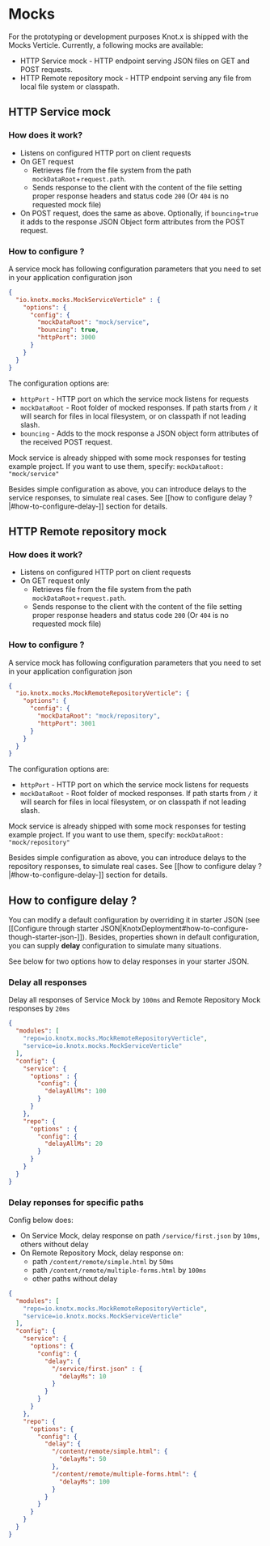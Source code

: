 # Mocks
For the prototyping or development purposes Knot.x is shipped with the Mocks Verticle. Currently, a following mocks are available:
- HTTP Service mock - HTTP endpoint serving JSON files on GET and POST requests.
- HTTP Remote repository mock - HTTP endpoint serving any file from local file system or classpath.

## HTTP Service mock
### How does it work?
- Listens on configured HTTP port on client requests
- On GET request
  - Retrieves file from the file system from the path `mockDataRoot`+`request.path`.
  - Sends response to the client with the content of the file setting proper response headers and status code `200` (Or `404` is no requested mock file)
- On POST request, does the same as above. Optionally, if `bouncing=true` it adds to the response JSON Object form attributes from the POST request.  

### How to configure ?
A service mock has following configuration parameters that you need to set in your application configuration json
```json
{
  "io.knotx.mocks.MockServiceVerticle" : {
    "options": {
      "config": {
        "mockDataRoot": "mock/service",
        "bouncing": true,
        "httpPort": 3000
      }
    }
  }
}

```
The configuration options are:
- `httpPort` - HTTP port on which the service mock listens for requests
- `mockDataRoot` - Root folder of mocked responses. If path starts from `/` it will search for files in local filesystem, or on classpath if not leading slash.
- `bouncing` - Adds to the mock response a JSON object form attributes of the received POST request.

Mock service is already shipped with some mock responses for testing example project. If you want to use them, specify:
`mockDataRoot: "mock/service"`

Besides simple configuration as above, you can introduce delays to the service responses, to simulate real cases.
See [[how to configure delay ?|#how-to-configure-delay-]] section for details.

## HTTP Remote repository mock
### How does it work?
- Listens on configured HTTP port on client requests
- On GET request only
  - Retrieves file from the file system from the path `mockDataRoot`+`request.path`.
  - Sends response to the client with the content of the file setting proper response headers and status code `200` (Or `404` is no requested mock file)

### How to configure ?
A service mock has following configuration parameters that you need to set in your application configuration json
```json
{
  "io.knotx.mocks.MockRemoteRepositoryVerticle": {
    "options": {
      "config": {
        "mockDataRoot": "mock/repository",
        "httpPort": 3001
      }
    }
  }
}
```
The configuration options are:
- `httpPort` - HTTP port on which the service mock listens for requests
- `mockDataRoot` - Root folder of mocked responses. If path starts from `/` it will search for files in local filesystem, or on classpath if not leading slash.

Mock service is already shipped with some mock responses for testing example project. If you want to use them, specify:
`mockDataRoot: "mock/repository"`

Besides simple configuration as above, you can introduce delays to the repository responses, to simulate real cases.
See [[how to configure delay ?|#how-to-configure-delay-]] section for details.

## How to configure delay ?
You can modify a default configuration by overriding it in starter JSON (see [[Configure through starter JSON|KnotxDeployment#how-to-configure-though-starter-json-]]).
Besides, properties shown in default configuration, you can supply **delay** configuration to simulate many situations.

See below for two options how to delay responses in your starter JSON.

### Delay all responses
Delay all responses of Service Mock by `100ms` and Remote Repository Mock responses by `20ms`
```json
{
  "modules": [
    "repo=io.knotx.mocks.MockRemoteRepositoryVerticle",
    "service=io.knotx.mocks.MockServiceVerticle"
  ],
  "config": {
    "service": {
      "options" : {
        "config": {
          "delayAllMs": 100
        }
      }
    },
    "repo": {
      "options" : {
        "config": {
          "delayAllMs": 20
        }
      }
    }    
  }
}
```

### Delay reponses for specific paths
Config below does:
- On Service Mock, delay response on path `/service/first.json` by `10ms`, others without delay
- On Remote Repository Mock, delay response on:
  - path `/content/remote/simple.html` by `50ms`
  - path `/content/remote/multiple-forms.html` by `100ms`
  - other paths without delay

```json
{
  "modules": [
    "repo=io.knotx.mocks.MockRemoteRepositoryVerticle",
    "service=io.knotx.mocks.MockServiceVerticle"
  ],
  "config": {
    "service": {
      "options": {
        "config": {
          "delay": {
            "/service/first.json" : {
              "delayMs": 10
            }
          }
        }
      }
    },
    "repo": {
      "options": {
        "config": {
          "delay": {
            "/content/remote/simple.html": {
              "delayMs": 50
            },
            "/content/remote/multiple-forms.html": {
              "delayMs": 100
            }
          }
        }
      }
    }    
  }
}
```
